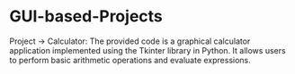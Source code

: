 # GUI-based-Projects
Project -> Calculator:
The provided code is a graphical calculator application implemented using the Tkinter library in Python.
It allows users to perform basic arithmetic operations and evaluate expressions. 
